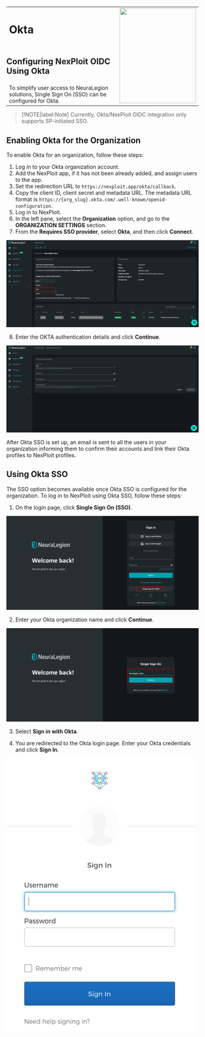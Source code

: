 <table id="integrations" >
  <tr>
    <td width="70%">
      <h1>Okta</h1>
    </td>
    <td width="30%" style="text-align:center" rowspan="3">
      <img src="guide/pipeline-integration/sso/media/okta/okta-new-logo.png" width="200" height="250"></img>
    </td>
  </tr>
  <tr>
    <td style="text-align:left;vertical-align:text-top;padding:0px">
    <h2>Configuring NexPloit OIDC Using Okta</h2>
    </td>
  </tr>
  <tr>
  <td>
  To simplify user access to NeuraLegion solutions, Single Sign On (SSO) can be configured for Okta.
  </td>
  </tr>
</table>

>[!NOTE|label:Note]
Currently, Okta/NexPloit OIDC integration only supports SP-initiated SSO.

## Enabling Okta for the Organization
To enable Okta for an organization, follow these steps:
1. Log in to your Okta organization account.
2. Add the NexPloit app, if it has not been already added, and assign users to the app.
3. Set the redirection URL to `https://nexploit.app/okta/callback`.
4. Copy the client ID, client secret and metadata URL. The metadata URL format is `https://{org_slug}.okta.com/.well-known/openid-configuration`.
5. Log in to NexPloit.
6. In the left pane, select the **Organization** option, and go to the **ORGANIZATION SETTINGS** section.
7. From the **Requires SSO provider**, select **Okta**, and then click **Connect**.

  ![okta-sso](media/okta/okta-sso.png ':size=45%')

8. Enter the OKTA authentication details and click **Continue**.

  ![okta-settings](media/okta/auth-okta.png ':size=45%')

After Okta SSO is set up, an email is sent to all the users in your organization informing them to confirm their accounts and link their Okta profiles to NexPloit profiles.

## Using Okta SSO
The SSO option becomes available once Okta SSO is configured for the organization.
To log in to NexPloit using Okta SSO, follow these steps: 
1. On the login page, click **Single Sign On (SSO)**.

  ![sso-button](media/okta/sso-button.png ':size=45%')

2. Enter your Okta organization name and click **Continue**.

  ![sso-organization](media/okta/sso-organization.png ':size=45%')

3. Select **Sign in with Okta**.

4. You are redirected to the Okta login page. Enter your Okta credentials and click **Sign In**.

  ![okta-login](media/okta/okta-login.png ':size=25%')
